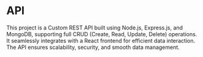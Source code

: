 # API
This project is a Custom REST API built using Node.js, Express.js, and MongoDB, supporting full CRUD (Create, Read, Update, Delete) operations. It seamlessly integrates with a React frontend for efficient data interaction. The API ensures scalability, security, and smooth data management.
